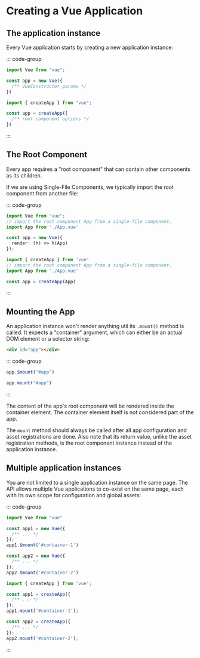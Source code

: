 # Creating a Vue Application

## The application instance

Every Vue application starts by creating a new application instance:

::: code-group
```ts [Vue2]
import Vue from "vue";

const app = new Vue({
  /** VueConstructor params */
})
```

```ts [Vue3]
import { createApp } from "vue";

const app = createApp({
  /** root component options */
})
```
:::

## The Root Component

Every app requires a "root component" that can contain other components as its children.

If we are using Single-File Components, we typically import the root component from another file:

::: code-group
```ts [Vue2]
import Vue from "vue";
// import the root component App from a single-file component.
import App from './App.vue'

const app = new Vue({
  render: (h) => h(App)
});
```

```ts [Vue3]
import { createApp } from 'vue'
// import the root component App from a single-file component.
import App from './App.vue'

const app = createApp(App)
```
:::

## Mounting the App

An application instance won't render anything util its `.mount()` method is called. It expects a "container" argument, which can either be an actual DOM element or a selector string:

```html
<div id="app"></div>
```

::: code-group
```ts [Vue2]
app.$mount("#app")
```

```ts [Vue3]
app.mount("#app")
```
:::

The content of the app's root component will be rendered inside the container element. The container element itself is not considered part of the app.

The `mount` method should always be called after all app configuration and asset registrations are done. Also note that its return value, unlike the asset registration methods, is the root component instance instead of the application instance.

## Multiple application instances

You are not limited to a single application instance on the same page. The API allows multiple Vue applications to co-exist on the same page, each with its own scope for configuration and global assets:

::: code-group
```ts [Vue2]
import Vue from "vue"

const app1 = new Vue({
  /** ... */
});
app1.$mount('#container-1')

const app2 = new Vue({
  /** ... */
});
app2.$mount('#container-2')
```

```ts [Vue3]
import { createApp } from 'vue';

const app1 = createApp({
  /** ... */
});
app1.mount('#container-1');

const app2 = createApp({
  /** ... */
});
app2.mount('#container-2');
```
:::